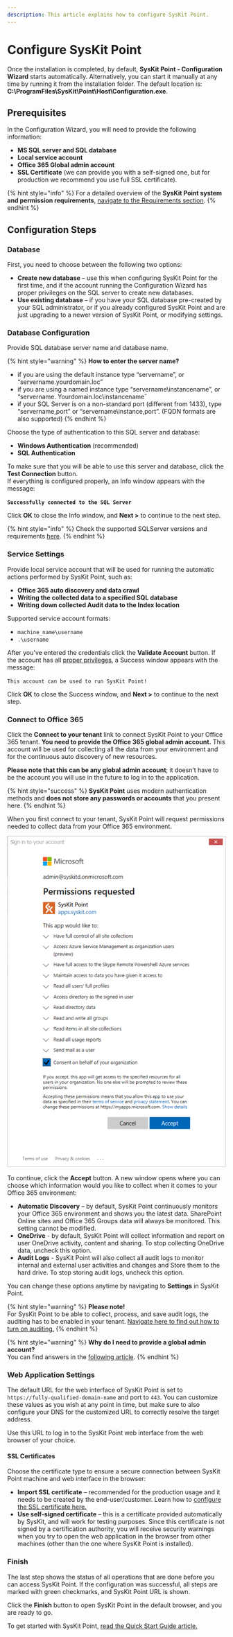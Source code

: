 ```yaml
---
description: This article explains how to configure SysKit Point.
---
```


# Configure SysKit Point

Once the installation is completed, by default, **SysKit Point - Configuration Wizard** starts automatically. Alternatively, you can start it manually at any time by running it from the installation folder. The default location is: **C:\ProgramFiles\SysKit\Point\Host\Configuration.exe**.

## Prerequisites

In the Configuration Wizard, you will need to provide the following information:

* **MS SQL server and SQL database**
* **Local service account**
* **Office 365 Global admin account**
* **SSL Certificate** \(we can provide you with a self-signed one, but for production we recommend you use full SSL certificate\).

{% hint style="info" %}
For a detailed overview of the **SysKit Point system and permission requirements**, [navigate to the Requirements section](../requirements/).
{% endhint %}

## Configuration Steps

### Database

First, you need to choose between the following two options: 

* **Create new database** – use this when configuring SysKit Point for the first time, and if the account running the Configuration Wizard has proper privileges on the SQL server to create new databases. 
* **Use existing database** – if you have your SQL database pre-created by your SQL administrator, or if you already configured SysKit Point and are just upgrading to a newer version of SysKit Point, or modifying settings. 

### Database Configuration

Provide SQL database server name and database name.

{% hint style="warning" %}
**How to enter the server name?** 

* if you are using the default instance type “servername”, or “servername.yourdomain.loc” 
* if you are using a named instance type “servername\instancename”, or “servername. Yourdomain.loc\instancenameˇ  
* if your SQL Server is on a non-standard port \(different from 1433\), type “servername,port” or “servername\instance,port”. \(FQDN formats are also supported\) 
{% endhint %}

 Choose the type of authentication to this SQL server and database: 

* **Windows Authentication** \(recommended\)  
* **SQL Authentication** 

To make sure that you will be able to use this server and database, click the **Test Connection** button.  
If everything is configured properly, an Info window appears with the message:  
  
**`Successfully connected to the SQL Server`** 

Click **OK** to close the Info window, and **Next &gt;** to continue to the next step. 

{% hint style="info" %}
Check the supported SQLServer versions and requirements [here](../requirements/system-requirements.md).
{% endhint %}

### Service Settings

Provide local service account that will be used for running the automatic actions performed by SysKit Point, such as:  

* **Office 365 auto discovery and data crawl** 
* **Writing the collected data to a specified SQL database**  
* **Writing down collected Audit data to the Index location** 

Supported service account formats: 

* `machine_name\username`
* `.\username`

After you've entered the credentials click the **Validate Account** button. If the account has all [proper privileges](../requirements/permission-requirements.md), a Success window appears with the message:   
  
`This account can be used to run SysKit Point!` 

Click **OK** to close the Success window, and **Next &gt;** to continue to the next step. 

### Connect to Office 365

Click the **Connect to your tenant** link to connect SysKit Point to your Office 365 tenant. **You need to provide the Office 365 global admin account.** This account will be used for collecting all the data from your environment and for the continuous auto discovery of new resources.  

**Please note that this can be any global admin account**; it doesn’t have to be the account you will use in the future to log in to the application.  

{% hint style="success" %}
**SysKit Point** uses modern authentication methods and **does not store any passwords or accounts** that you present here.
{% endhint %}

When you first connect to your tenant, SysKit Point will request permissions needed to collect data from your Office 365 environment.

![Global Administrator Consent](../.gitbook/assets/permission-requirements_consent.png)

To continue, click the **Accept** button. A new window opens where you can choose which information would you like to collect when it comes to your Office 365 environment:

* **Automatic Discovery** – by default, SysKit Point continuously monitors your Office 365 environment and shows you the latest data. SharePoint Online sites and Office 365 Groups data will always be monitored. This setting cannot be modified.
* **OneDrive** - by default, SysKit Point will collect information and report on user OneDrive activity, content and sharing. To stop collecting OneDrive data, uncheck this option.
* **Audit Logs** - SysKit Point will also collect all audit logs to monitor internal and external user activities and changes and Store them to the hard drive. To stop storing audit logs, uncheck this option. 

You can change these options anytime by navigating to **Settings** in SysKit Point. 

{% hint style="warning" %}
**Please note!**  
For SysKit Point to be able to collect, process, and save audit logs, the auditing has to be enabled in your tenant. [Navigate here to find out how to turn on auditing.](../faq/turn-on-auditing.md)
{% endhint %}

{% hint style="warning" %}
**Why do I need to provide a global admin account?**  
You can find answers in the [following article](../requirements/permission-requirements.md).
{% endhint %}

### Web Application Settings

The default URL for the web interface of SysKit Point is set to `https://fully-qualified-domain-name` and port to `443`. You can customize these values as you wish at any point in time, but make sure to also configure your DNS for the customized URL to correctly resolve the target address.   
   
Use this URL to log in to the SysKit Point web interface from the web browser of your choice. 

#### SSL Certificates

Choose the certificate type to ensure a secure connection between SysKit Point machine and web interface in the browser: 

* **Import SSL certificate** – recommended for the production usage and it needs to be created by the end-user/customer. Learn how to [configure the SSL certificate here.](../common-tasks/configure-ssl-certificate.md)
* **Use self-signed certificate** – this is a certificate provided automatically by SysKit, and will work for testing purposes. Since this certificate is not signed by a certification authority, you will receive security warnings when you try to open the web application in the browser from other machines \(other than the one where SysKit Point is installed\). 

### Finish

The last step shows the status of all operations that are done before you can access SysKit Point. If the configuration was successful, all steps are marked with green checkmarks, and SysKit Point URL is shown.   
  
Click the **Finish** button to open SysKit Point in the default browser, and you are ready to go.   
  
To get started with SysKit Point, [read the Quick Start Guide article.](../how-to/syskit-point-quick-start-guide.md)

